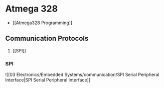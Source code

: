 # Atmega 328
- [[Atmega328 Programming]]

## Communication Protocols 
1. [[SPI]]

### SPI
![[03 Electronics/Embedded Systems/communication/SPI Serial Peripheral Interface|SPI Serial Peripheral Interface]]

